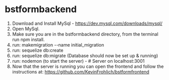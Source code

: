 # bstformbackend

1. Download and Install MySql - https://dev.mysql.com/downloads/mysql/
2. Open MySql.
3. Make sure you are in the bstformbackend directory, from the terminal run npm install.
4. run: makemigration --name initial_migration
5. run: sequelize db:create
6. run: sequelize db:migrate (Database should now be set up & running)
7. run: nodemon (to start the server) - # Server on localhost:3001
8. Now that the server is running you can open the frontend and follow the instructions at: https://github.com/KevinFrohlich/bstformfrontend
